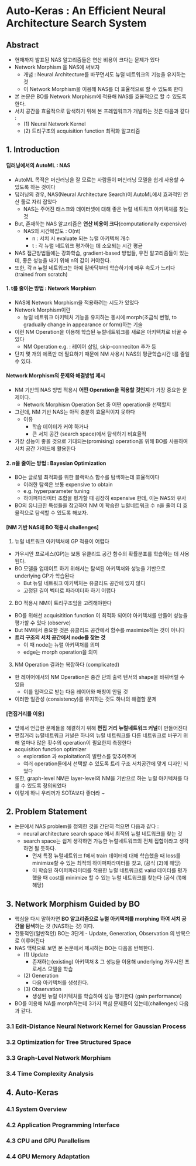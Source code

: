 # Auto-Keras : An Efficient Neural Architecture Search System

## Abstract
- 현재까지 발표된 NAS 알고리즘들은 연산 비용이 크다는 문제가 있다
- Network Morphism 을 NAS에 써보자
	- 개념 : Neural Architecture를 바꾸면서도 뉴럴 네트워크의 기능을 유지하는 것
	- 이 Network Morphism을 이용해 NAS를 더 효율적으로 할 수 있도록 한다
- 본 논문은 BO를 Network Morphism에 적용해 NAS를 효율적으로 할 수 있도록 한다.
- 서치 공간을 효율적으로 탐색하기 위해 본 프레임워크가 개발하는 것은 다음과 같다 :
	- (1) Neural Network Kernel
	- (2) 트리구조의 acquisition function 최적화 알고리즘
	
## 1. Introduction
#### 딥러닝에서의 AutoML : NAS
- AutoML 목적은 머신러닝을 잘 모르는 사람들이 머신러닝 모델을 쉽게 사용할 수 있도록 하는 것이다
- 딥러닝의 경우, NAS(Neural Architecture Search)이 AutoML에서 효과적인 연산 툴로 자리 잡았다
	- NAS는 주어진 태스크와 데이터셋에 대해 좋은 뉴럴 네트워크 아키텍처를 찾는 것
- But, 존재하는 NAS 알고리즘은 **연산 비용이 크다**(computationally expensive)
	- NAS의 시간복잡도 : O(nt)
		- n : 서치 시 evaluate 되는 뉴럴 아키텍처 개수
		- t : 각 뉴럴 네트워크 평가하는 데 소요되는 시간 평균
- NAS 접근방법들에는 강화학습, gradient-based 방법들, 유전 알고리즘들이 있는데, 좋은 성능을 내기 위해 n의 값이 커야한다.
- 또한, 각 n 뉴럴 네트워크는 아예 밑바닥부터 학습하기에 매우 속도가 느리다 (trained from scratch)

#### 1. t를 줄이는 방법 : Network Morphism
- NAS에 Network Morphism을 적용하려는 시도가 있었다
- Network Morphism이란
	- 뉴럴 네트워크 아키텍처 기능을 유지하는 동시에 morph(조금씩 변형, to gradually change in appearance or form)하는 기술
- 이런 NM Operation을 이용해 학습된 뉴럴네트워크를 새로운 아키텍처로 바꿀 수 있다
	- NM Operation e.g. : 레이어 삽입, skip-conneciton 추가 등
- 단지 몇 개의 에폭만 더 필요하기 때문에 NM 사용시 NAS의 평균학습시간 t를 줄일 수 있다.

#### Network Morphism의 문제와 해결방법 제시
- NM 기반의 NAS 방법 적용시 **어떤 Operation을 적용할 것인지**가 가장 중요한 문제이다.
	- Network Morphism Operation Set 중 어떤 operation을 선택할지
- 그런데, NM 기반 NAS는 아직 충분히 효율적이지 못하다
	- 이유
		- 학습 데이터가 커야 하거나
		- 큰 서치 공간 (search space)에서 탐색하기 비효율적
- 가장 성능이 좋을 것으로 기대되는(promising) operation을 위해 BO를 사용하여 서치 공간 가이드에 활용한다

#### 2. n을 줄이는 방법 : Bayesian Optimization
- BO는 글로벌 최적화를 위한 블랙박스 함수를 탐색하는데 효율적이다
	- 이러한 탐색은 보통 expensive  to obtain 
	- e.g. hyperparameter tuning
	- 하이퍼파라미터 조합을 평가할 때 굉장히 expensive 한데, 이는 NAS와 유사
- BO의 유니크한 특성들을 참고하여 NM 이 학습한 뉴럴네트워크 수 n을 줄여 더 효율적으로 탐색할 수 있도록 해보자.

#### [NM 기반 NAS에 BO 적용시 challenges]
1. 뉴럴 네트워크 아키텍처에 GP 적용이 어렵다
- 가우시안 프로세스(GP)는 보통 유클리드 공간 함수의 확률분포를 학습하는 데 사용된다.
- BO 모델을 업데이트 하기 위해서는 탐색된 아키텍처와 성능을 기반으로 underlying GP가 학습된다
	- But 뉴럴 네트워크 아키텍처는 유클리드 공간에 있지 않다
	- 고정된 길이 벡터로 파라미터화 하기 어렵다

2. BO 적용시 NM이 트리구조임을 고려해야한다
- BO를 위해선 acquisitition function 이 최적화 되어야 아키텍처를 만들어 성능을 평가할 수 있다 (observe)
- But NM에서 중요한 것은 유클리드 공간에서 함수를 maximize하는 것이 아니다
- **트리 구조의 서치 공간에서 node를 찾는 것**
	- 이 때 node는 뉴럴 아키텍처를 의미
	- edge는 morph operation을 의미

3. NM Operation 결과는 복잡하다 (complicated)
- 한 레이어에서의 NM Operation은 중간 단의 출력 텐서의 shape을 바꿔버릴 수 있음
	- 이를 입력으로 받는 다음 레이어와 매칭이 안될 것
- 이러한 일관성 (consistency)를 유지하는 것도 하나의 해결할 문제

#### [편집거리를 이용]
- 앞에서 언급한 문제들을 해결하기 위해 **편집 거리 뉴럴네트워크 커널**이 만들어진다
- 편집거리 뉴럴네트워크 커널은 하나의 뉴럴 네트워크를 다른 네트워크로 바꾸기 위해 얼마나 많은 횟수의 operation이 필요한지 측정한다
- acquisition function optimizer
	- exploration 과 exploitation의 발란스를 맞추어주며
	- 여러 operation들에서 선택할 수 있도록 트리 구조 서치공간에 맞게 디자인 되었다
- 또한, graph-level NM은 layer-level의 NM을 기반으로 하는 뉴럴 아키텍처를 다룰 수 있도록 정의되었다
- 이렇게 하니 우리꺼가 SOTA보다 좋더라 ~		

## 2. Problem Statement

- 논문에서 NAS problem을 정의한 것을 간단히 적으면 다음과 같다 :
	- neural architecture search space 에서 최적의 뉴럴 네트워크를 찾는 것
	- search space는 쉽게 생각하면 가능한 뉴럴네트워크의 전체 집합이라고 생각하면 될 듯하다.
		- 먼저 특정 뉴럴네트워크 f에서 train 데이터에 대해 학습했을 때 loss를 minimize할 수 있는 최적의 하이퍼파라미터를 찾고, (공식 (2)에 해당)
		- 이 학습된 하이퍼파라미터를 적용한 뉴럴 네트워크로 valid 데이터를 평가했을 때 cost를 minimize 할 수 있는 뉴럴 네트워크를 찾는다 (공식 (1)에 해당)

## 3. Network Morphism Guided by BO

- 핵심을 다시 말하자면 **BO 알고리즘으로 뉴럴 아키텍처를 morphing 하여 서치 공간을 탐색**하는 것 (NAS하는 것) 이다.
- 전통적인(일반적인) BO는 3단계 - Update, Generation, Observation 의 반복으로 이루어진다
- NAS 맥락으로 보면 본 논문에서 제시하는 BO는 다음을 반복한다.
	- (1) Update
		- 존재하는(existing) 아키텍처 & 그 성능을 이용해 underlying 가우시안 프로세스 모델을 학습
	- (2) Generation
		- 다음 아키텍처를 생성한다.
	- (3) Observation
		- 생성된 뉴럴 아키텍처를 학습하여 성능 평가한다 (gain performance)
- BO를 이용해 NA를 morph하는데 3가지 핵심 문제들이 있는데(challenges) 다음과 같다.

### 3.1 Edit-Distance Neural Network Kernel for Gaussian Process

### 3.2 Optimization for Tree Structured Space

### 3.3 Graph-Level Network Morphism

### 3.4 Time Complexity Analysis


## 4. Auto-Keras

### 4.1 System Overview

### 4.2 Application Programming Interface

### 4.3 CPU and GPU Parallelism

### 4.4 GPU Memory Adaptation
